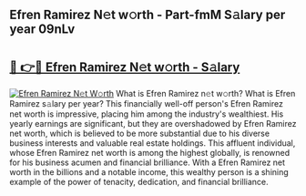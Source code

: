 ## Efren Ramirez N𝚎t w𝚘rth - Part-fmM S𝚊lary per year 09nLv

# <h2><a href="http://gc25zb4.nevu.top/?p=Efren+Ramirez">🔗 👉🔴 Efren Ramirez N𝚎t w𝚘rth - S𝚊lary</a></h2>

[![Efren Ramirez N𝚎t W𝚘rth](https://i.imgur.com/Oavwk0R.jpeg)](http://gc25zb4.nevu.top/?p=Efren+Ramirez)
What is Efren Ramirez n𝚎t w𝚘rth? What is Efren Ramirez s𝚊lary per year?
This financially well-off person's Efren Ramirez net worth is impressive, placing him among the industry's wealthiest. His yearly earnings are significant, but they are overshadowed by Efren Ramirez net worth, which is believed to be more substantial due to his diverse business interests and valuable real estate holdings. This affluent individual, whose Efren Ramirez net worth is among the highest globally, is renowned for his business acumen and financial brilliance. With a Efren Ramirez net worth in the billions and a notable income, this wealthy person is a shining example of the power of tenacity, dedication, and financial brilliance.
